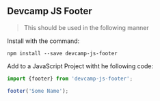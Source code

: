 ## Devcamp JS Footer

> This should be used in the following manner

Install with the command:

```
npm install --save devcamp-js-footer
```

Add to a JavaScript Project witht he following code:

```Javascript
import {footer} from 'devcamp-js-footer';

footer('Some Name');
```